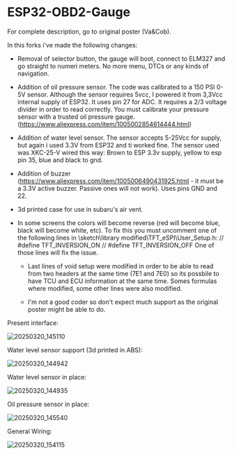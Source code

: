 # ESP32-OBD2-Gauge
For complete description, go to original poster (Va&Cob).

In this forks i've made the following changes:
- Removal of selector button, the gauge will boot, connect to ELM327 and go straight to numeri meters. No more menu, DTCs or any kinds of navigation.
- Addition of oil pressure sensor. The code was calibrated to a 150 PSI 0-5V sensor. Although the sensor requires 5vcc, I powered it from 3,3Vcc internal supply of ESP32. It uses pin 27 for ADC. It requires a 2/3 voltage divider in order to read correctly. You must calibrate your pressure sensor with a trusted oil pressure gauge. (https://www.aliexpress.com/item/1005002854614444.html)
- Addition of water level sensor. The sensor accepts 5-25Vcc for supply, but again i used 3.3V from ESP32 and ti worked fine. The sensor used was XKC-25-V wired this way: Brown to ESP 3.3v supply, yellow to esp pin 35, blue and black to gnd.
- Addition of buzzer (https://www.aliexpress.com/item/1005006490431925.html - it must be a 3.3V active buzzer. Passive ones will not work). Uses pins GND and 22.
- 3d printed case for use in subaru's air vent.

- In some screens the colors will become reverse (red will become blue, black will become white, etc). To fix this you must uncomment one of the following lines in \sketch\library modified\TFT_eSPI\User_Setup.h:
           // #define TFT_INVERSION_ON
           // #define TFT_INVERSION_OFF
  One of those lines will fix the issue.


  - Last lines of void setup were modified in order to be able to read from two headers at the same time (7E1 and 7E0) so its possbile to have TCU and ECU information at the same time. Somes formulas where modified, some other lines were also modified.
 
  - I'm not a good coder so don't expect much support as the original poster might be able to do.


Present interface:

![20250320_145110](https://github.com/user-attachments/assets/25c0b1a3-b323-4c86-a890-6be8e1a32db4)



Water level sensor support (3d printed in ABS):

![20250320_144942](https://github.com/user-attachments/assets/404d86b8-3806-4994-82fd-5f378f81d57d)



Water level sensor in place:

![20250320_144935](https://github.com/user-attachments/assets/849eae2b-371d-4263-8520-e362fb60f166)



Oil pressure sensor in place:

![20250320_145540](https://github.com/user-attachments/assets/99c7670b-4fc3-435c-a460-48c47277a65e)




General Wiring:


![20250320_154115](https://github.com/user-attachments/assets/24ba10cc-ca21-401a-8f4f-ce5fa05d6aa1)






